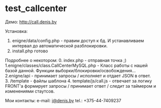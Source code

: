 test_callcenter
===============

Демо:
http://call.denis.by

Установка:
1. enigne/data/config.php - правим доступ к бд. И устанавливаем интервал до автоматической разблокировки.
2. install.php
готово

Подробнее о некотором: 
0. index.php - отправная точка ;)
1.enigne/classes/class.CallCenterMySQL.php - Класс работы с нашей базой данной. Функции выборки/блокировки/освобождения...
2.enigne/api - принимает запросы / исполняет и отдает JSON в ответ.  
3. /template - файлы шаблона
4. template/js/call.js  - отвечает за логику FRONT'a  формирует запросы / принимает ответ / следит за таймером и изменениями стаутсов.

Мои контакты: 
e-mail: i@denis.by
tel.: +375-44-7409237
